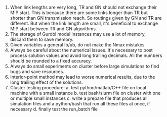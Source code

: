 1. When link lengths are very long, TR and GN should not exchange their MIP start.
	This is because there are some links longer than TR but shorter than GN 
	transmission reach. So routings given by GN and TR are different.
	But when the link length are small, it's beneficial to exchange MIP start 
	between TR and GN algorithms.
2. The storage of Gurobi model instances may use a lot of memory, discard them to
	save memory.
3. Given variables a general lb/ub, do not make the Nmax mistakes
4. Always be careful about the numerical issues. It's necessary to post process
	solution values and avoid long trailing decimals. All the numbers should be 
	rounded to a fixed accuracy.
5. Always do small experiments on cluster before large simulations to find bugs and
	save resources.
6. Interior-point method may lead to worse numerical results, due to the long 
	trailing effect of the solutions.
7. Cluster testing procedure:
	a. test python/matlab/C++ file on local machine with a small instance
	b. test bash/slurm file on cluster with one or multiple small instances
	c. write a prepare file that produces all simulation files and a python/bash
		that run all these files at once, if necessary
	d. finally test the run_batch file